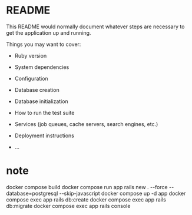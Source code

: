 # README

This README would normally document whatever steps are necessary to get the
application up and running.

Things you may want to cover:

* Ruby version

* System dependencies

* Configuration

* Database creation

* Database initialization

* How to run the test suite

* Services (job queues, cache servers, search engines, etc.)

* Deployment instructions

* ...

# note
docker compose build
docker compose run app rails new . --force --database=postgresql --skip-javascript
docker compose up -d app
docker compose exec app rails db:create
docker compose exec app rails db:migrate
docker compose exec app rails console
